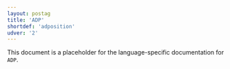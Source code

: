 ```yaml
---
layout: postag
title: 'ADP'
shortdef: 'adposition'
udver: '2'
---
```


This document is a placeholder for the language-specific documentation
for `ADP`.

